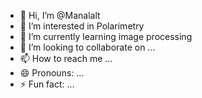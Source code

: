 - 👋 Hi, I’m @Manalalt
- 👀 I’m interested in Polarimetry
- 🌱 I’m currently learning image processing
- 💞️ I’m looking to collaborate on ...
- 📫 How to reach me ...
- 😄 Pronouns: ...
- ⚡ Fun fact: ...

<!---
Manalalt/Manalalt is a ✨ special ✨ repository because its `README.md` (this file) appears on your GitHub profile.
You can click the Preview link to take a look at your changes.
--->
